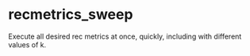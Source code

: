 # recmetrics_sweep
Execute all desired rec metrics at once, quickly, including with different values of k.
